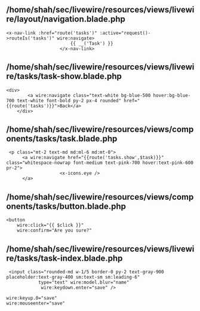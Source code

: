 ## /home/shah/sec/livewire/resources/views/livewire/layout/navigation.blade.php
```
<x-nav-link :href="route('tasks')" :active="request()->routeIs('tasks')" wire:navigate>
                        {{ __('Task') }}
                    </x-nav-link>
```
## /home/shah/sec/livewire/resources/views/livewire/tasks/task-show.blade.php
```
<div>
        <a wire:navigate class="text-white bg-blue-500 hover:bg-blue-700 text-white font-bold py-2 px-4 rounded" href="{{route('tasks')}}">Back</a>
    </div>
```
## /home/shah/sec/livewire/resources/views/components/tasks/task.blade.php
```
 <p class="mt-2 text-md md:ml-6 md:mt-0">
      <a wire:navigate href="{{route('tasks.show',$task)}}" class="whitespace-nowrap font-medium text-pink-700 hover:text-pink-600 pr-2">
                    <x-icons.eye />
      </a>
```
## /home/shah/sec/livewire/resources/views/components/tasks/button.blade.php
```
<button
    wire:click="{{ $click }}"
    wire:confirm="Are you sure?"
```
## /home/shah/sec/livewire/resources/views/livewire/tasks/task-index.blade.php
```
 <input class="rounded-md w-1/5 border-0 py-2 text-gray-900 placeholder:text-gray-400 sm:text-sm sm:leading-6"
            type="text" wire:model.blur="name"
             wire:keydown.enter="save" />

wire:keyup.0="save"
wire:mouseenter="save"
```
